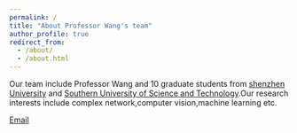 ```yaml
---
permalink: /
title: "About Professor Wang's team"
author_profile: true
redirect_from: 
  - /about/
  - /about.html
---
```


Our team include Professor Wang and 10 graduate students from [shenzhen University](https://www.szu.edu.cn) and [Southern University of Science and Technology](https://www.sustech.edu.cn).Our research interests include complex network,computer vision,machine learning etc.

[Email]()
